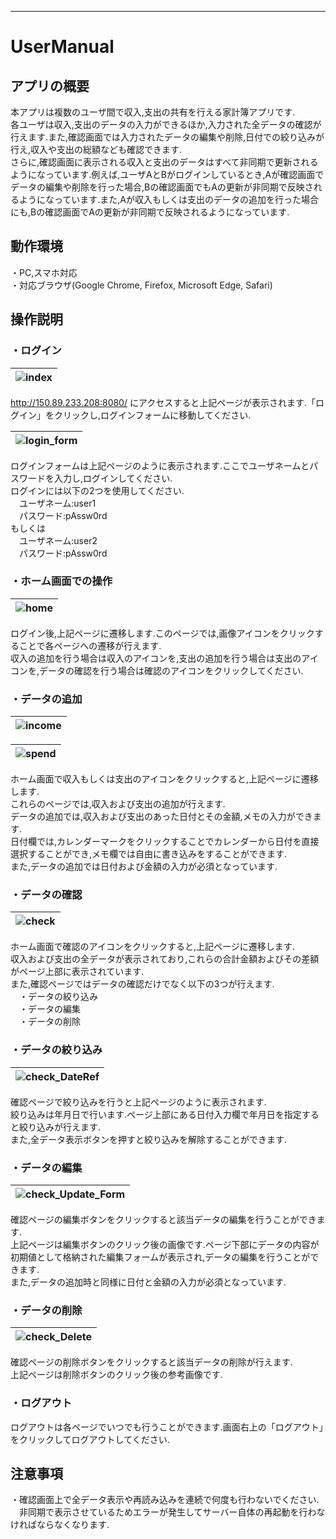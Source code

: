 ---
# UserManual

## アプリの概要

本アプリは複数のユーザ間で収入,支出の共有を行える家計簿アプリです.  
各ユーザは収入,支出のデータの入力ができるほか,入力された全データの確認が行えます.また,確認画面では入力されたデータの編集や削除,日付での絞り込みが行え,収入や支出の総額なども確認できます.  
さらに,確認画面に表示される収入と支出のデータはすべて非同期で更新されるようになっています.例えば,ユーザAとBがログインしているとき,Aが確認画面でデータの編集や削除を行った場合,Bの確認画面でもAの更新が非同期で反映されるようになっています.また,Aが収入もしくは支出のデータの追加を行った場合にも,Bの確認画面でAの更新が非同期で反映されるようになっています.  

## 動作環境

・PC,スマホ対応  
・対応ブラウザ(Google Chrome, Firefox, Microsoft Edge, Safari)  

## 操作説明

### ・ログイン

|![index](https://user-images.githubusercontent.com/56813109/104848302-b201ef80-5927-11eb-9dbb-4455918f73ef.jpg "index.htmlの画面")|
|:-:|

http://150.89.233.208:8080/ にアクセスすると上記ページが表示されます.「ログイン」をクリックし,ログインフォームに移動してください.  

|![login_form](https://user-images.githubusercontent.com/56813109/104848331-d1008180-5927-11eb-9f68-7184fa7ac07a.jpg "ログインフォームの画面")|
|:-:|

ログインフォームは上記ページのように表示されます.ここでユーザネームとパスワードを入力し,ログインしてください.  
ログインには以下の2つを使用してください.  
　ユーザネーム:user1  
　パスワード:pAssw0rd  
もしくは  
　ユーザネーム:user2  
　パスワード:pAssw0rd  

### ・ホーム画面での操作

|![home](https://user-images.githubusercontent.com/56813109/104848346-e37abb00-5927-11eb-8beb-5607da77cc4b.jpg "home.htmlの画面")|
|:-:|

ログイン後,上記ページに遷移します.このページでは,画像アイコンをクリックすることで各ページへの遷移が行えます.  
収入の追加を行う場合は収入のアイコンを,支出の追加を行う場合は支出のアイコンを,データの確認を行う場合は確認のアイコンをクリックしてください.  

### ・データの追加

|![income](https://user-images.githubusercontent.com/56813109/104848370-fc836c00-5927-11eb-8363-750e7524ae9b.jpg "income.htmlの画面")|
|:-:|

|![spend](https://user-images.githubusercontent.com/56813109/104848387-102ed280-5928-11eb-80db-22b9cd6d99fc.jpg "spend.htmlの画面")|
|:-:|

ホーム画面で収入もしくは支出のアイコンをクリックすると,上記ページに遷移します.  
これらのページでは,収入および支出の追加が行えます.  
データの追加では,収入および支出のあった日付とその金額,メモの入力ができます.  
日付欄では,カレンダーマークをクリックすることでカレンダーから日付を直接選択することができ,メモ欄では自由に書き込みをすることができます.  
また,データの追加では日付および金額の入力が必須となっています.  

### ・データの確認

|![check](https://user-images.githubusercontent.com/56813109/104848399-1e7cee80-5928-11eb-911b-804a5aff64ae.jpg "check.htmlの画面")|
|:-:|

ホーム画面で確認のアイコンをクリックすると,上記ページに遷移します.  
収入および支出の全データが表示されており,これらの合計金額およびその差額がページ上部に表示されています.  
また,確認ページではデータの確認だけでなく以下の3つが行えます.  
　・データの絞り込み  
　・データの編集  
　・データの削除  

### ・データの絞り込み

|![check_DateRef](https://user-images.githubusercontent.com/56813109/104848411-35234580-5928-11eb-9df7-9ca9a681d93e.jpg "check.htmlの絞り込み後の画面")|
|:-:|

確認ページで絞り込みを行うと上記ページのように表示されます.  
絞り込みは年月日で行います.ページ上部にある日付入力欄で年月日を指定すると絞り込みが行えます.  
また,全データ表示ボタンを押すと絞り込みを解除することができます.  

### ・データの編集

|![check_Update_Form](https://user-images.githubusercontent.com/56813109/104848432-4409f800-5928-11eb-8126-bc71cf99e35e.jpg "check.htmlの編集フォームの画面")|
|:-:|

確認ページの編集ボタンをクリックすると該当データの編集を行うことができます.  
上記ページは編集ボタンのクリック後の画像です.ページ下部にデータの内容が初期値として格納された編集フォームが表示され,データの編集を行うことができます.  
また,データの追加時と同様に日付と金額の入力が必須となっています.  

### ・データの削除

|![check_Delete](https://user-images.githubusercontent.com/56813109/104848447-5c7a1280-5928-11eb-8394-898f72bba498.jpg "heck.htmlの削除後の画面")|
|:-:|

確認ページの削除ボタンをクリックすると該当データの削除が行えます.  
上記ページは削除ボタンのクリック後の参考画像です.  

### ・ログアウト

ログアウトは各ページでいつでも行うことができます.画面右上の「ログアウト」をクリックしてログアウトしてください.  

## 注意事項

・確認画面上で全データ表示や再読み込みを連続で何度も行わないでください.
　非同期で表示させているためエラーが発生してサーバー自体の再起動を行わなければならなくなります.  
